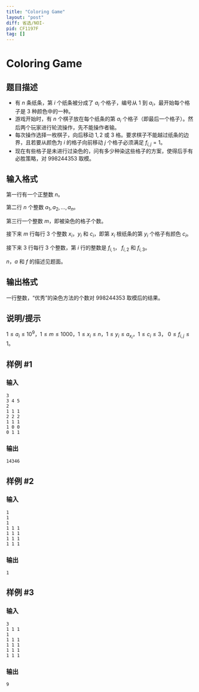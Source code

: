 ```yaml
---
title: "Coloring Game"
layout: "post"
diff: 省选/NOI-
pid: CF1197F
tag: []
---
```


# Coloring Game

## 题目描述

- 有 $n$ 条纸条，第 $i$ 个纸条被分成了 $a_i$ 个格子，编号从 $1$ 到 $a_i$，最开始每个格子是 $3$ 种颜色中的一种。  
- 游戏开始时，有 $n$ 个棋子放在每个纸条的第 $a_i$ 个格子（即最后一个格子）。然后两个玩家进行轮流操作，先不能操作者输。  
- 每次操作选择一枚棋子，向后移动 $1,2$ 或 $3$ 格。要求棋子不能越过纸条的边界，且若要从颜色为 $i$ 的格子向前移动 $j$ 个格子必须满足 $f_{i,j}=1$。  
- 现在有些格子是未进行过染色的，问有多少种染这些格子的方案，使得后手有必胜策略，对 $998244353$ 取模。

## 输入格式

第一行有一个正整数 $n$。  

第二行 $n$ 个整数 $a_1,a_2,\dots,a_n$。

第三行一个整数 $m$，即被染色的格子个数。  

接下来 $m$ 行每行 $3$ 个整数 $x_i$，$y_i$ 和 $c_i$，即第 $x_i$ 根纸条的第 $y_i$ 个格子有颜色 $c_i$。  

接下来 $3$ 行每行 $3$ 个整数，第 $i$ 行的整数是 $f_{i,1}$， $f_{i,2}$ 和 $f_{i,3}$。  

$n$，$a$ 和 $f$ 的描述见题面。

## 输出格式

一行整数，“优秀”的染色方法的个数对 $998244353$ 取模后的结果。

## 说明/提示

$1\le a_i\le10^9$，$1\le m\le1000$，$1\le x_i\le n$，$1\le y_i\le a_{x_i}$，$1\le c_i\le 3$， $0\le f_{i,j}\le1$。

## 样例 #1

### 输入

```
3
3 4 5
2
1 1 1
2 2 2
1 1 1
1 0 0
0 1 1

```

### 输出

```
14346

```

## 样例 #2

### 输入

```
1
1
1
1 1 1
1 1 1
1 1 1
1 1 1

```

### 输出

```
1

```

## 样例 #3

### 输入

```
3
1 1 1
1
1 1 1
1 1 1
1 1 1
1 1 1

```

### 输出

```
9

```

